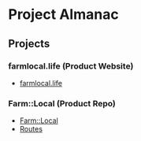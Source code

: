 # Project Almanac

## Projects

### farmlocal.life (Product Website)

- [farmlocal.life](https://github.com/ProjectAlmanac-dev/ProjectAlmanac.life)

### Farm::Local (Product Repo)

- [Farm::Local](https://github.com/ProjectAlmanac-dev/farm-troy-app)
- [Routes](https://github.com/ProjectAlmanac-dev/Routes.life) 
